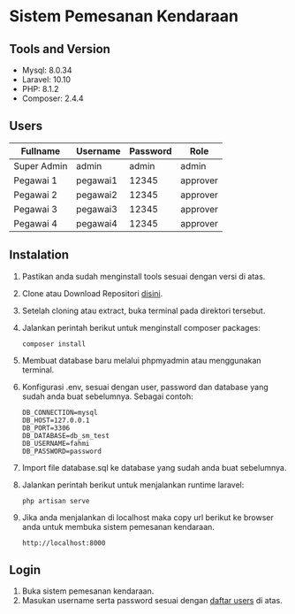# Sistem Pemesanan Kendaraan

## Tools and Version
- Mysql: 8.0.34
- Laravel: 10.10
- PHP: 8.1.2
- Composer: 2.4.4

## Users
| Fullname    |   Username  |   Password  |     Role    |
|-------------|-------------|-------------|-------------|
| Super Admin |    admin    |    admin    |    admin    |
| Pegawai 1 |    pegawai1    |    12345    |    approver    |
| Pegawai 2 |    pegawai2    |    12345    |    approver    |
| Pegawai 3 |    pegawai3    |    12345    |    approver    |
| Pegawai 4 |    pegawai4    |    12345    |    approver    |

## Instalation
1. Pastikan anda sudah menginstall tools sesuai dengan versi di atas.
2. Clone atau Download Repositori [disini](https://github.com/zulfahmidev/sm_test).
3. Setelah cloning atau extract, buka terminal pada direktori tersebut.
4. Jalankan perintah berikut untuk menginstall composer packages:

    ```
    composer install
    ```
5. Membuat database baru melalui phpmyadmin atau menggunakan terminal.
6. Konfigurasi .env, sesuai dengan user, password dan database yang sudah anda buat sebelumnya. Sebagai contoh:

    ```
    DB_CONNECTION=mysql
    DB_HOST=127.0.0.1
    DB_PORT=3306
    DB_DATABASE=db_sm_test
    DB_USERNAME=fahmi
    DB_PASSWORD=password
    ```
7. Import file database.sql ke database yang sudah anda buat sebelumnya.
8. Jalankan perintah berikut untuk menjalankan runtime laravel:

    ```
    php artisan serve
    ```
9. Jika anda menjalankan di localhost maka copy url berikut ke browser anda untuk membuka sistem pemesanan kendaraan.

    ```
    http://localhost:8000
    ```

## Login
1. Buka sistem pemesanan kendaraan.
2. Masukan username serta password sesuai dengan [daftar users](#users) di atas.
